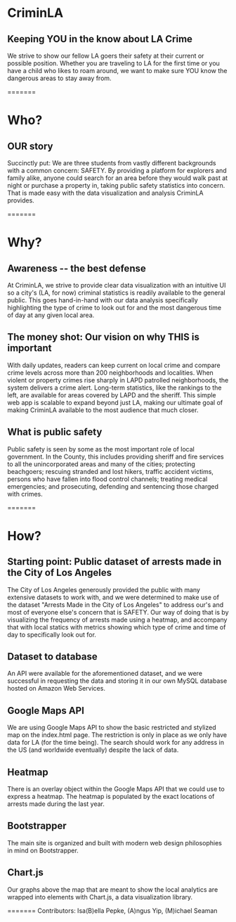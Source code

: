 # CriminLA
## Keeping YOU in the know about LA Crime

We strive to show our fellow LA goers their safety at their current or possible position. Whether you are traveling to LA for the first time or you have a child who likes to roam around, we want to make sure YOU know the dangerous areas to stay away from.

=======
# Who?
## OUR story
Succinctly put: We are three students from vastly different backgrounds with a common concern: SAFETY. By providing a platform for explorers and family alike, anyone could search for an area before they would walk past at night or purchase a property in, taking public safety statistics into concern. That is made easy with the data visualization and analysis CriminLA provides.

=======
# Why?
## Awareness -- the best defense
At CriminLA, we strive to provide clear data visualization with an intuitive UI so a city's (LA, for now) criminal statistics is readily available to the general public. This goes hand-in-hand with our data analysis specifically highlighting the type of crime to look out for and the most dangerous time of day at any given local area.

## The money shot: Our vision on why THIS is important
With daily updates, readers can keep current on local crime and compare crime levels across more than 200 neighborhoods and localities. When violent or property crimes rise sharply in LAPD patrolled neighborhoods, the system delivers a crime alert. Long-term statistics, like the rankings to the left, are available for areas covered by LAPD and the sheriff.
This simple web app is scalable to expand beyond just LA, making our ultimate goal of making CriminLA available to the most audience that much closer.

## What is public safety
Public safety is seen by some as the most important role of local government. In the County, this includes providing sheriff and fire services to all the unincorporated areas and many of the cities; protecting beachgoers; rescuing stranded and lost hikers, traffic accident victims, persons who have fallen into flood control channels; treating medical emergencies; and prosecuting, defending and sentencing those charged with crimes.

=======
# How?
## Starting point: Public dataset of arrests made in the City of Los Angeles
The City of Los Angeles generously provided the public with many extensive datasets to work with, and we were determined to make use of the dataset "Arrests Made in the City of Los Angeles" to address our's and most of everyone else's concern that is SAFETY. Our way of doing that is by visualizing the frequency of arrests made using a heatmap, and accompany that with local statics with metrics showing which type of crime and time of day to specifically look out for.

## Dataset to database
An API were available for the aforementioned dataset, and we were successful in requesting the data and storing it in our own MySQL database hosted on Amazon Web Services.

## Google Maps API
We are using Google Maps API to show the basic restricted and stylized map on the index.html page. The restriction is only in place as we only have data for LA (for the time being). The search should work for any address in the US (and worldwide eventually) despite the lack of data.

## Heatmap
There is an overlay object within the Google Maps API that we could use to express a heatmap. The heatmap is populated by the exact locations of arrests made during the last year.

## Bootstrapper
The main site is organized and built with modern web design philosophies in mind on Bootstrapper.

## Chart.js
Our graphs above the map that are meant to show the local analytics are wrapped into elements with Chart.js, a data visualization library.

=======
Contributors: Isa(B)ella Pepke, (A)ngus Yip, (M)ichael Seaman
